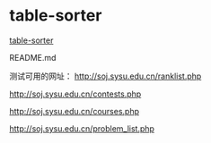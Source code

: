 # table-sorter

[table-sorter](http://my.ss.sysu.edu.cn/wiki/display/SPSP/Lab+02.+Table+Sorter)

README.md

测试可用的网址：
http://soj.sysu.edu.cn/ranklist.php

http://soj.sysu.edu.cn/contests.php

http://soj.sysu.edu.cn/courses.php

http://soj.sysu.edu.cn/problem_list.php
